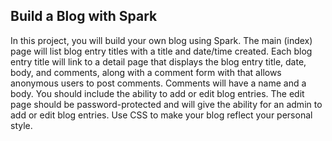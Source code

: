 ## Build a Blog with Spark

In this project, you will build your own blog using Spark. 
The main (index) page will list blog entry titles with a title and 
date/time created. Each blog entry title will link to a detail page 
that displays the blog entry title, date, body, and comments, along 
with a comment form with that allows anonymous users to post comments. 
Comments will have a name and a body. You should include the ability 
to add or edit blog entries. The edit page should be password-protected 
and will give the ability for an admin to add or edit blog entries. 
Use CSS to make your blog reflect your personal style.